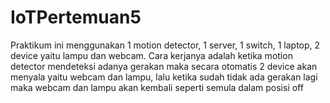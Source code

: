 # IoTPertemuan5

Praktikum ini menggunakan 1 motion detector, 1 server, 1 switch, 1 laptop, 2 device yaitu lampu dan webcam. Cara kerjanya adalah ketika motion detector mendeteksi adanya gerakan maka secara otomatis 2 device akan menyala yaitu webcam dan lampu, lalu ketika sudah tidak ada gerakan lagi maka webcam dan lampu akan kembali seperti semula dalam posisi off
